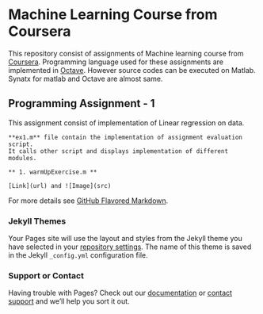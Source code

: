 # Machine Learning Course from Coursera
This repository consist of assignments of Machine learning course from [Coursera](https://www.coursera.org/learn/machine-learning/). Programming language used for these assignments are implemented in [Octave](https://www.gnu.org/software/octave/). However source codes can be executed on Matlab. Synatx for matlab and Octave are almost same.

## Programming Assignment - 1
This assignment consist of implementation of Linear regression on data. 


```Source code
**ex1.m** file contain the implementation of assignment evaluation script. 
It calls other script and displays implementation of different modules.

** 1. warmUpExercise.m **

[Link](url) and ![Image](src)
```

For more details see [GitHub Flavored Markdown](https://guides.github.com/features/mastering-markdown/).

### Jekyll Themes

Your Pages site will use the layout and styles from the Jekyll theme you have selected in your [repository settings](https://github.com/abhiiitcse/Portfolio/settings). The name of this theme is saved in the Jekyll `_config.yml` configuration file.

### Support or Contact

Having trouble with Pages? Check out our [documentation](https://help.github.com/categories/github-pages-basics/) or [contact support](https://github.com/contact) and we’ll help you sort it out.
